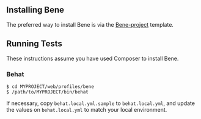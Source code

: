 ## Installing Bene
The preferred way to install Bene is via the [Bene-project](https://github.com/thinkshout/bene-project) template.

## Running Tests
These instructions assume you have used Composer to install Bene.

### Behat
    $ cd MYPROJECT/web/profiles/bene
    $ /path/to/MYPROJECT/bin/behat

If necessary, copy `behat.local.yml.sample` to `behat.local.yml`, and update the values on `behat.local.yml` to match
your local environment.
